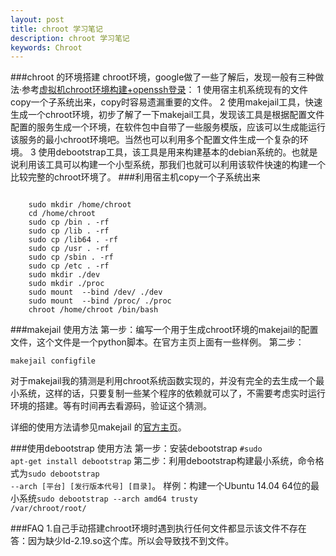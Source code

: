 ```yaml
---
layout: post
title: chroot 学习笔记
description: chroot 学习笔记
keywords: Chroot
---
```


###chroot 的环境搭建
chroot环境，google做了一些了解后，发现一般有三种做法·参考[虚拟机chroot环境构建+openssh登录][1]：
1 使用宿主机系统现有的文件copy一个子系统出来，copy时容易遗漏重要的文件。
2 使用makejail工具，快速生成一个chroot环境，初步了解了一下makejail工具，发现该工具是根据配置文件配置的服务生成一个环境，在软件包中自带了一些服务模版，应该可以生成能运行该服务的最小chroot环境吧。当然也可以利用多个配置文件生成一个复杂的环境。
3 使用debootstrap工具，该工具是用来构建基本的debian系统的。也就是说利用该工具可以构建一个小型系统，那我们也就可以利用该软件快速的构建一个比较完整的chroot环境了。
###利用宿主机copy一个子系统出来
<pre><code>
    sudo mkdir /home/chroot
    cd /home/chroot
    sudo cp /bin . -rf
    sudo cp /lib . -rf
    sudo cp /lib64 . -rf
    sudo cp /usr . -rf
    sudo cp /sbin . -rf
    sudo cp /etc . -rf
    sudo mkdir ./dev
    sudo mkdir ./proc
    sudo mount  --bind /dev/ ./dev
    sudo mount  --bind /proc/ ./proc
    chroot /home/chroot /bin/bash
</code></pre>
###makejail 使用方法
第一步：编写一个用于生成chroot环境的makejail的配置文件，这个文件是一个python脚本。在官方主页上面有一些样例。
第二步：<pre><code>makejail configfile</code></pre>

对于makejail我的猜测是利用chroot系统函数实现的，并没有完全的去生成一个最小系统，这样的话，只要复制一些某个程序的依赖就可以了，不需要考虑实时运行环境的搭建。等有时间再去看源码，验证这个猜测。

详细的使用方法请参见makejail 的[官方主页][2]。

###使用debootstrap 使用方法
第一步：安装debootstrap  <code>#sudo apt-get install debootstrap</code>
第二步：利用debootstrap构建最小系统，命令格式为<code>sudo debootstrap --arch [平台] [发行版本代号] [目录]</code>。
样例：构建一个Ubuntu 14.04 64位的最小系统<code>sudo debootstrap --arch amd64 trusty /var/chroot/root/ </code>

###FAQ
1.自己手动搭建chroot环境时遇到执行任何文件都显示该文件不存在
答：因为缺少ld-2.19.so这个库。所以会导致找不到文件。



[1]: <http://www.68idc.cn/help/a/vmware/20150412319531.html>   (虚拟机chroot环境构建)
[2]: <http://www.floc./net/makejail/> "makejail"
[3]: http://www.latelee.org/using-gnu-linux/ubuntu-debootstrap.html  "ubuntu系统debootstrap的使用"
[4]: http://www.virtuatopia.com/index.php/Building_a_Debian_or_Ubuntu_Xen_Guest_Root_Filesystem_using_debootstrap
[5]: https://wiki.ubuntu.com/DebootstrapChroot
[6]: https://help.ubuntu.com/10.04/installation-guide/i386/linux-upgrade.html
[7]: http://www.thegeekstuff.com/2010/01/debootstrap-minimal-debian-ubuntu-installation/
[8]: http://askubuntu.com/questions/442610/debootstrap-warning-during-installation-12-04-lts-server-vmware-virtual-mach
[9]: https://help.ubuntu.com/lts/installation-guide/i386/index.html

